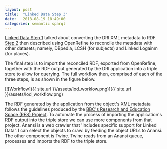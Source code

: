 ```yaml
---
layout: post
title:  "Linked Data Step 3"
date:   2018-08-19 18:49:00
categories: semantic sparql
---
```


[Linked Data Step 1](/semantic/sparql/2017/06/09/lod-phase1/) talked about converting the DRI XML metadata to RDF. [Step 2](/semantic/sparql/2018/04/02/lod-phase2/) then described using OpenRefine to reconcile the metadata with other datasets; namely, DBpedia, LCSH (for subjects) and Linked Logainm (for places).

The final step is to import the reconciled RDF, exported from OpenRefine, together with the RDF output generated by the DRI application into a triple store to allow for querying. The full workflow then, comprised of each of the three steps, is as shown in the figure below.

[![Workflow]({{ site.url }}/assets/lod_worklow.png)]({{ site.url }}/assets/lod_workflow.png)

The RDF generated by the application from the object's XML metadata follows the guidelines produced by the [BBC's Research and Education Space (RES) Project][res-project]. To automate the process of importing the application's RDF output into the triple store we can use more components from that project. Anansi is a web crawler that 'includes specific support for Linked Data'. I can select the objects to crawl by feeding the object URLs to Anansi. The other component is Twine. Twine reads from an Anansi queue, processes and imports the RDF to the triple store.

[res-project]:         https://bbcarchdev.github.io/res/
[openrefine]:          http://openrefine.org/
